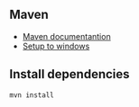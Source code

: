 
## Maven

- [Maven documentantion](https://maven.apache.org/install.html)
- [Setup to windows](https://phoenixnap.com/kb/install-maven-windows)


## Install dependencies

``` 
mvn install
```